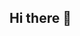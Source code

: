 ## Hi there 👋

<!--
**natitek/natitek** is a ✨ _special_ ✨ repository because its `README.md` (this file) appears on your GitHub profile.
<a href="https://wakatime.com/@018c789e-5109-48a4-8f64-dd7e362ab3e2"><img src="https://wakatime.com/badge/user/018c789e-5109-48a4-8f64-dd7e362ab3e2.svg" alt="Total time coded since Dec 17 2023" /></a>
Here are some ideas to get you started:

- 🔭 I’m currently working on Backend development
- 🌱 I’m currently learning python
- 👯 I’m looking to collaborate on pygames
- 🤔 I’m looking for help with api and websocket
- 💬 Ask me about keyboard efficiency
- 📫 How to reach me: telegram @...
- 😄 Pronouns: ...
- ⚡ Fun fact: ...
-->
